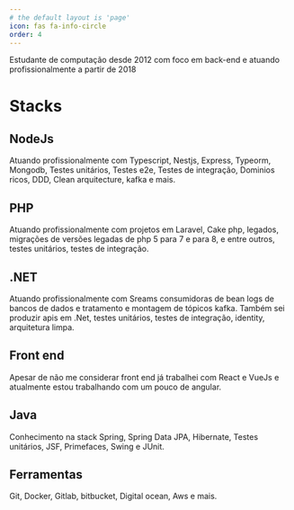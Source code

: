 ```yaml
---
# the default layout is 'page'
icon: fas fa-info-circle
order: 4
---
```


Estudante de computação desde 2012 com foco em back-end e atuando profissionalmente a partir de 2018

# Stacks

## NodeJs

Atuando profissionalmente com Typescript, Nestjs, Express, Typeorm, Mongodb, Testes unitários, Testes e2e, Testes de integração, Dominios ricos, DDD, Clean arquitecture, kafka e mais.

## PHP

Atuando profissionalmente com projetos em Laravel, Cake php, legados, migrações de versões legadas de php 5 para 7 e para 8, e entre outros, testes unitários, testes de integração.

## .NET

Atuando profissionalmente com Sreams consumidoras de bean logs de bancos de dados e tratamento e montagem de tópicos kafka.
Também sei produzir apis em .Net, testes unitários, testes de integração, identity, arquitetura limpa.

## Front end

Apesar de não me considerar front end já trabalhei com React e VueJs e atualmente estou trabalhando com um pouco de angular.

## Java

Conhecimento na stack Spring, Spring Data JPA, Hibernate, Testes unitários, JSF, Primefaces, Swing e JUnit.

## Ferramentas

Git, Docker, Gitlab, bitbucket, Digital ocean, Aws e mais.

